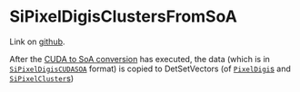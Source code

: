 # SiPixelDigisClustersFromSoA

Link on [github](https://github.com/cms-sw/cmssw/blob/CMSSW_12_4_6/RecoLocalTracker/SiPixelClusterizer/plugins/SiPixelDigisClustersFromSoA.cc).

After the [CUDA to SoA conversion](SiPixelDigisSoAFromCUDA-overview.md) has executed,
the data (which is in [`SiPixelDigisCUDASOA`](SiPixelDigisCUDASOAView.md) format)
is copied to DetSetVectors (of [`PixelDigi`s](../cpu/PixelDigi-overview.md)
and [`SiPixelCluster`s](../cpu/SiPixelCluster-overview.md))
